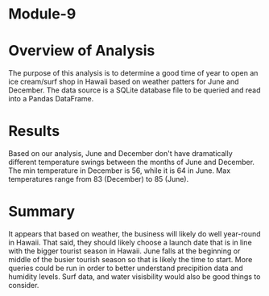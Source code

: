 # Module-9

# Overview of Analysis
The purpose of this analysis is to determine a good time of year to open an ice cream/surf shop in Hawaii based on weather patters for June and December.
The data source is a SQLite database file to be queried and read into a Pandas DataFrame.

# Results
Based on our analysis, June and December don't have dramatically different temperature swings between the months of June and December. The min temperature in December is 56, while it is 64 in June. Max temperatures range from 83 (December) to 85 (June).

# Summary
It appears that based on weather, the business will likely do well year-round in Hawaii. That said, they should likely choose a launch date that is in line with the bigger tourist season in Hawaii. June falls at the beginning or middle of the busier tourish season so that is likely the time to start. More queries could be run in order to better understand precipition data and humidity levels. Surf data, and water visisbility would also be good things to consider.
